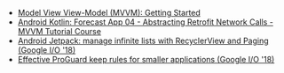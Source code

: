 - [Model View View-Model (MVVM): Getting Started](https://www.youtube.com/watch?v=ijXjCtCXcN4)
- [Android Kotlin: Forecast App 04 - Abstracting Retrofit Network Calls - MVVM Tutorial Course](https://www.youtube.com/watch?v=0Nzl2MyaGxU)
- [Android Jetpack: manage infinite lists with RecyclerView and Paging (Google I/O '18)](https://www.youtube.com/watch?v=BE5bsyGGLf4)
- [Effective ProGuard keep rules for smaller applications (Google I/O '18)](https://www.youtube.com/watch?v=x9T5EYE-QWQ)


